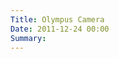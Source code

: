 ```yaml
---
Title: Olympus Camera
Date: 2011-12-24 00:00
Summary:
---
```


<!--
Tags: About, About Music, Music Production
Summary: Music Production / Break Beat
-->

<!--
### Description

* Release Type: TV Commercial
* Genre: Break Beat
* BPM: 126
-->

<div class="audio-player"></div>

<script type="text/javascript">
    $(document).ready(function() {
        initAudioPlayer('/static/audio/production/olympus-camera.mp3', 'Olympus Camera');
    });
</script>
